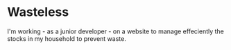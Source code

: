 # Wasteless
I'm working - as a junior developer - on a website to manage effeciently the stocks in my household to prevent waste.

